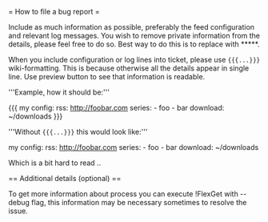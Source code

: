 = How to file a bug report =

Include as much information as possible, preferably the feed configuration and relevant log messages. You wish to remove private information from the details, please feel free to do so. Best way to do this is to replace with *****.

When you include configuration or log lines into ticket, please use `{{{...}}}` wiki-formatting. This is because otherwise all the details appear in single line. Use preview button to see that information is readable.

'''Example, how it should be:'''

{{{
my config:
  rss: http://foobar.com
  series:
    - foo
    - bar
  download: ~/downloads
}}}

'''Without `{{{...}}}` this would look like:'''

my config:
  rss: http://foobar.com
  series:
    - foo
    - bar
  download: ~/downloads

Which is a bit hard to read ..

== Additional details (optional) ==

To get more information about process you can execute !FlexGet with --debug flag, this information may be necessary sometimes to resolve the issue.
